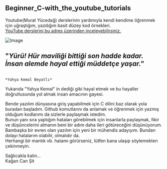 ## Beginner_C-with_the_youtube_tutorials
Youtube(Murat Yücedağ) derslerinin yardımıyla kendi kendime öğrenmek için uğraştığım, yazdığım basit düzey kod örnekleri.<br/>
[YouTube derslerini bu adres üzerinden inceleyebilirsiniz.](https://www.youtube.com/playlist?list=PLKnjBHu2xXNP-E_TjR-g5Tslm6dW4UH_3) <br/>

![Image](https://images.unsplash.com/photo-1562516155-e0c1ee44059b?ixlib=rb-1.2.1&ixid=eyJhcHBfaWQiOjEyMDd9&auto=format&fit=crop&w=1189&q=80)<br/>

## "*Yürü! Hür maviliği bittiği son hadde kadar. İnsan alemde hayal ettiği müddetçe yaşar."* <br/>
                                                                                                  *Yahya Kemal Beyatlı*
                                                                                                  
Yukarıda "Yahya Kemal" in dediği gibi hayal etmek ve bu hayaller doğrultusunda yol almak insan amacının gayesi. </br>


Bende yazılım dünyasına giriş yapabilmek için C dilini baz olarak yola buradan başladım. Github komutlarını da anlamak ve öğrenmek için yazmış olduğum kodlarımı da sizlerle paylaşmak istedim.</br>
Bunun yanı sıra yaptığım hataları görebilmek için insanlarla paylaşmak, fikir ve düşüncelerini almanın beni bir adım daha ileri götüreceğini düşünüyorum.<br/>
Bambaşka bir evren olan yazılım için yeni bir mühendis adayıyım. Bundan dolayı hatalarım olabilir, olmalıdır da.<br/>
Herhangi bir mantık vb. hatamı görürseniz, lütfen bana ulaşıp söylemekten çekinmeyin. <br/>

Sağlıcakla kalın...<br/>
Kağan Can Şit<br/>
